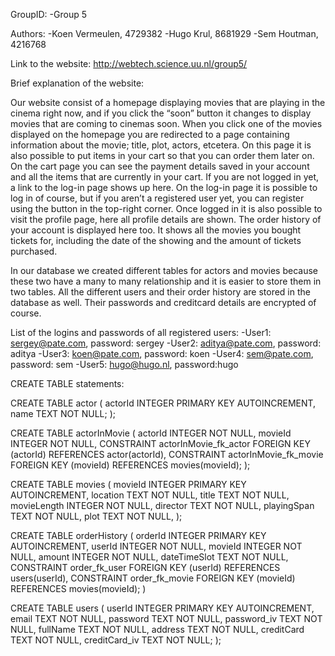 GroupID:
-Group 5

Authors:
-Koen Vermeulen, 4729382
-Hugo Krul, 8681929
-Sem Houtman, 4216768

Link to the website:
http://webtech.science.uu.nl/group5/

Brief explanation of the website:

Our website consist of a homepage displaying movies that are playing in the cinema right now, and if you click the “soon” button it changes to display movies that are coming to cinemas soon. 
When you click one of the movies displayed on the homepage you are redirected to a page containing information about the movie; title, plot, actors, etcetera. 
On this page it is also possible to put items in your cart so that you can order them later on. On the cart page you can see the payment details saved in your account and all the items that are currently in your cart. 
If you are not logged in yet, a link to the log-in page shows up here. 
On the log-in page it is possible to log in of course, but if you aren’t a registered user yet, you can register using the button in the top-right corner.
Once logged in it is also possible to visit the profile page, here all profile details are shown. The order history of your account is displayed here too. It shows all the movies you bought tickets for, including the date of the showing and the amount of tickets purchased.

In our database we created different tables for actors and movies because these two have a many to many relationship and it is easier to store them in two tables.
All the different users and their order history are stored in the database as well. Their passwords and creditcard details are encrypted of course.


List of the logins and passwords of all registered users:
-User1: sergey@pate.com, password: sergey
-User2: aditya@pate.com, password: aditya
-User3: koen@pate.com, password: koen
-User4: sem@pate.com, password: sem
-User5: hugo@hugo.nl, password:hugo

CREATE TABLE statements:

CREATE TABLE actor (
    actorId INTEGER PRIMARY KEY AUTOINCREMENT,
    name TEXT NOT NULL;
);

CREATE TABLE actorInMovie (
    actorId INTEGER NOT NULL,
    movieId INTEGER NOT NULL,
    CONSTRAINT actorInMovie_fk_actor FOREIGN KEY (actorId)
        REFERENCES actor(actorId),
    CONSTRAINT actorInMovie_fk_movie FOREIGN KEY (movieId)
        REFERENCES movies(movieId);
);

CREATE TABLE movies (
    movieId INTEGER PRIMARY KEY AUTOINCREMENT,
    location TEXT NOT NULL,
    title TEXT NOT NULL,
    movieLength INTEGER NOT NULL,
    director TEXT NOT NULL,
    playingSpan TEXT NOT NULL,
    plot TEXT NOT NULL,
);

CREATE TABLE orderHistory (
    orderId INTEGER PRIMARY KEY AUTOINCREMENT,
    userId INTEGER NOT NULL,
    movieId INTEGER NOT NULL,
    amount INTEGER NOT NULL,
    dateTimeSlot TEXT NOT NULL,
    CONSTRAINT order_fk_user FOREIGN KEY (userId)
        REFERENCES users(userId),
    CONSTRAINT order_fk_movie FOREIGN KEY (movieId)
        REFERENCES movies(movieId);
)

CREATE TABLE users (
    userId INTEGER PRIMARY KEY AUTOINCREMENT,
    email TEXT NOT NULL,
    password TEXT NOT NULL,
    password_iv TEXT NOT NULL,
    fullName TEXT NOT NULL,
    address TEXT NOT NULL,
    creditCard TEXT NOT NULL,
    creditCard_iv TEXT NOT NULL;
);
